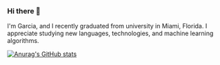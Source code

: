### Hi there 👋

I'm Garcia, and I recently graduated from university in Miami, Florida. I appreciate studying new languages, technologies, and machine learning algorithms.

[![Anurag's GitHub stats](https://github-readme-stats.vercel.app/api?username=garciamilord)](https://github.com/anuraghazra/github-readme-stats)
<!--
**garciamilord/garciamilord** is a ✨ _special_ ✨ repository because its `README.md` (this file) appears on your GitHub profile.

Here are some ideas to get you started:

- 🔭 I’m currently working on ...
- 🌱 I’m currently learning ...
- 👯 I’m looking to collaborate on ...
- 🤔 I’m looking for help with ...
- 💬 Ask me about ...
- 📫 How to reach me: ...
- 😄 Pronouns: ...
- ⚡ Fun fact: ...
-->
